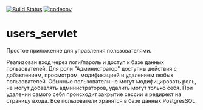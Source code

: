 [![Build Status](https://travis-ci.org/gmsmirnov/users_servlet.svg?branch=features)](https://travis-ci.org/gmsmirnov/users_servlet)
[![codecov](https://codecov.io/gh/gmsmirnov/users_servlet/branch/features/graph/badge.svg)](https://codecov.io/gh/gmsmirnov/users_servlet)
# users_servlet
Простое приложение для управления пользователями.

Реализован вход через логи/пароль и доступ к базе данных пользователей. 
Для роли "Администратор" доступны действия с добавлением, просмотром, модификацией и удалением любых пользователей.
Обычные пользователи не могут модифицировать роль, не могут добавлять администраторов, удалить могут только себя.
При удалении самого себя происходит закрытие сессии и редирект на страницу входа.
Все пользователи хранятся в базе данных PostgresSQL.
